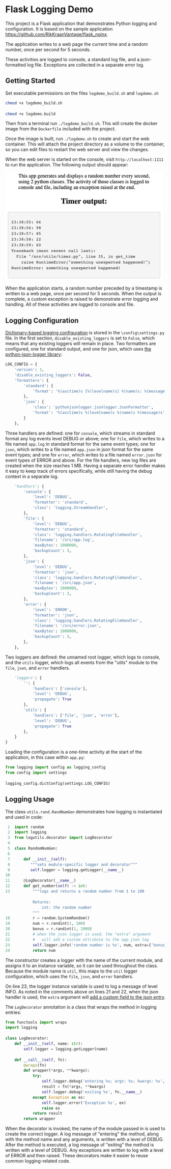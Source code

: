 # Flask Logging Demo

This project is a Flask application that demonstrates Python logging and configuration. It is based on the sample application <https://github.com/RikKraanVantage/flask_nginx>.

The application writes to a web page the current time and a random number, once per second for 5 seconds.

These activities are logged to console, a standard log file, and a json-formatted log file. Exceptions are collected in a separate error log.

## Getting Started

Set executable permissions on the files `logdemo_build.sh` and `logdemo.sh`

```sh
chmod +x logdemo_build.sh

chmod +x logdemo.build
```

Then from a terminal run `./logdemo_build.sh`. This will create the docker image from the `Dockerfile` included with the project.

Once the image is built, run `./logdemo.sh` to create and start the web container. This will attach the project directory as a volume to the container, so you can edit files to restart the web server and view the changes.

When the web server is started on the console, visit `http://localhost:1111` to run the application. The following output should appear:

![screen.png](/assets/screen.png)

When the application starts, a random number preceded by a timestamp is written to a web page, once per second for 5 seconds. When the output is complete, a custom exception is raised to demonstrate error logging and handling. All of these activities are logged to console and file.

## Logging Configuration

[Dictionary-based logging configuration](https://flask.palletsprojects.com/en/1.1.x/logging/) is stored in the `\config\settings.py` file. In the first section, `disable_existing_loggers` is set to `False`, which means that any existing loggers will remain in place. Two formatters are configured, one for standard output, and one for json, which uses [the python-json-logger library](https://github.com/madzak/python-json-logger):

```py
LOG_CONFIG = {
    'version': 1,
    'disable_existing_loggers': False,
    'formatters': {
        'standard': {
            'format': '%(asctime)s [%(levelname)s] %(name)s: %(message)s'
        },
        'json': {
            'class': 'pythonjsonlogger.jsonlogger.JsonFormatter',
            'format': '%(asctime)s %(levelname)s %(name)s %(message)s'
        }
    },
```

Three handlers are defined: one for `console`, which streams in standard format any log events level DEBUG or above; one for `file`, which writes to a file named `app.log` in standard format for the same event types; one for `json`, which writes to a file named `app.json` in json format for the same event types; and one for `error`, which writes to a file named `error.json` for event types of ERROR and above. For the file handlers, new log files are created when the size reaches 1 MB. Having a separate error handler makes it easy to keep track of errors specifically, while still having the debug context in a separate log.

```py
    'handlers': {
        'console': {
            'level': 'DEBUG',
            'formatter': 'standard',
            'class': 'logging.StreamHandler',
        },
        'file': {
            'level': 'DEBUG',
            'formatter': 'standard',
            'class': 'logging.handlers.RotatingFileHandler',
            'filename': '/src/app.log',
            'maxBytes': 1000000,
            'backupCount': 3,
        },
        'json': {
            'level': 'DEBUG',
            'formatter': 'json',
            'class': 'logging.handlers.RotatingFileHandler',
            'filename': '/src/app.json',
            'maxBytes': 1000000,
            'backupCount': 3,
        },
        'error': {
            'level': 'ERROR',
            'formatter': 'json',
            'class': 'logging.handlers.RotatingFileHandler',
            'filename': '/src/error.json',
            'maxBytes': 1000000,
            'backupCount': 3,
        },
    },
```

Two loggers are defined: the unnamed root logger, which logs to console, and the `utils` logger, which logs all events from the "utils" module to the `file`, `json`, and `error` handlers.

```py
    'loggers': {
        '': {
            'handlers': ['console'],
            'level': 'DEBUG',
            'propagate': True
        },
        'utils': {
            'handlers': ['file', 'json', 'error'],
            'level': 'DEBUG',
            'propagate': True
        },
    }
}
```

Loading the configuration is a one-time activity at the start of the application, in this case within `app.py`:

```py
from logging import config as logging_config
from config import settings

logging_config.dictConfig(settings.LOG_CONFIG)
```

## Logging Usage

The class `utils.rand.RandNumGen` demonstrates how logging is instantiated and used in code:

```py lines
 1  import random
 2  import logging
 3  from logutils.decorator import LogDecorator
 4
 5  class RandomNumGen:
 6
 7      def __init__(self):
 8         """sets module-specific logger and decorator"""
 9         self.logger = logging.getLogger(__name__)
10
11      @LogDecorator(__name__)
12      def get_number(self) -> int:
13          """logs and returns a random number from 1 to 100

            Returns:
                int: the random number
            """
18          r = random.SystemRandom()
19          num = r.randint(1, 100)
20          bonus = r.randint(1, 1000)
21          # when the json logger is used, the "extra" argument
22          #   will add a custom attribute to the app.json log
23          self.logger.info('random number is %s', num, extra={'bonus_number': bonus})
24          return num
```

The constructor creates a logger with the name of the current module, and assigns it to an instance variable, so it can be used throughout the class. Because the module name is `util`, this maps to the `util` logger configuration, which uses the `file`, `json`, and  `error` handlers.

On line 23, the logger instance variable is used to log a message of level INFO. As noted in the comments above on lines 21 and 22, when the json handler is used, the `extra` argument will [add a custom field to the json entry](https://github.com/madzak/python-json-logger#customizing-fields).

The `LogDecorator` annotation is a class that wraps the method in logging entries:

```py
from functools import wraps
import logging

class LogDecorator:
    def __init__(self, name: str):
        self.logger = logging.getLogger(name)

    def __call__(self, fn):
        @wraps(fn)
        def wrapper(*args, **kwargs):
            try:
                self.logger.debug('entering %s; args: %s; kwargs: %s', fn.__name__, args, kwargs)
                result = fn(*args, **kwargs)
                self.logger.debug('exiting %s', fn.__name__)
            except Exception as ex:
                self.logger.error('Exception %s', ex)
                raise ex
            return result
        return wrapper
```

When the decorator is invoked, the name of the module passed in is used to create the correct logger. A log message of "entering" the method, along with the method name and any arguments, is written with a level of DEBUG. After the method is executed, a log message of "exiting" the method is written with a level of DEBUG. Any exceptions are written to log with a level of ERROR and then raised. These decorators make it easier to reuse common logging-related code.
